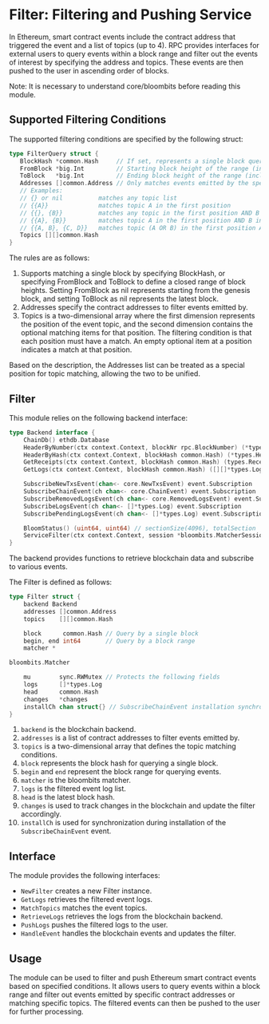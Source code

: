 # Filter: Filtering and Pushing Service

In Ethereum, smart contract events include the contract address that triggered the event and a list of topics (up to 4). RPC provides interfaces for external users to query events within a block range and filter out the events of interest by specifying the address and topics. These events are then pushed to the user in ascending order of blocks.

Note: It is necessary to understand core/bloombits before reading this module.

## Supported Filtering Conditions

The supported filtering conditions are specified by the following struct:

```go
type FilterQuery struct {
   BlockHash *common.Hash     // If set, represents a single block query
   FromBlock *big.Int         // Starting block height of the range (inclusive), nil represents the genesis block
   ToBlock   *big.Int         // Ending block height of the range (inclusive), nil represents the latest block
   Addresses []common.Address // Only matches events emitted by the specified contract addresses
   // Examples:
   // {} or nil          matches any topic list
   // {{A}}              matches topic A in the first position
   // {{}, {B}}          matches any topic in the first position AND B in the second position
   // {{A}, {B}}         matches topic A in the first position AND B in the second position
   // {{A, B}, {C, D}}   matches topic (A OR B) in the first position AND (C OR D) in the second position
   Topics [][]common.Hash
}
```

The rules are as follows:

1. Supports matching a single block by specifying BlockHash, or specifying FromBlock and ToBlock to define a closed range of block heights. Setting FromBlock as nil represents starting from the genesis block, and setting ToBlock as nil represents the latest block.
2. Addresses specify the contract addresses to filter events emitted by.
3. Topics is a two-dimensional array where the first dimension represents the position of the event topic, and the second dimension contains the optional matching items for that position. The filtering condition is that each position must have a match. An empty optional item at a position indicates a match at that position.

Based on the description, the Addresses list can be treated as a special position for topic matching, allowing the two to be unified.

## Filter

This module relies on the following backend interface:

```go
type Backend interface {
	ChainDb() ethdb.Database
	HeaderByNumber(ctx context.Context, blockNr rpc.BlockNumber) (*types.Header, error)
	HeaderByHash(ctx context.Context, blockHash common.Hash) (*types.Header, error)
	GetReceipts(ctx context.Context, blockHash common.Hash) (types.Receipts, error)
	GetLogs(ctx context.Context, blockHash common.Hash) ([][]*types.Log, error)

	SubscribeNewTxsEvent(chan<- core.NewTxsEvent) event.Subscription
	SubscribeChainEvent(ch chan<- core.ChainEvent) event.Subscription
	SubscribeRemovedLogsEvent(ch chan<- core.RemovedLogsEvent) event.Subscription
	SubscribeLogsEvent(ch chan<- []*types.Log) event.Subscription
	SubscribePendingLogsEvent(ch chan<- []*types.Log) event.Subscription

    BloomStatus() (uint64, uint64) // sectionSize(4096), totalSection
	ServiceFilter(ctx context.Context, session *bloombits.MatcherSession)
}
```

The backend provides functions to retrieve blockchain data and subscribe to various events.

The Filter is defined as follows:

```go
type Filter struct {
	backend Backend
	addresses []common.Address
	topics    [][]common.Hash

	block      common.Hash // Query by a single block
	begin, end int64       // Query by a block range
	matcher *

bloombits.Matcher

	mu        sync.RWMutex // Protects the following fields
	logs      []*types.Log
	head      common.Hash
	changes   *changes
	installCh chan struct{} // SubscribeChainEvent installation synchronization
}
```

1. `backend` is the blockchain backend.
2. `addresses` is a list of contract addresses to filter events emitted by.
3. `topics` is a two-dimensional array that defines the topic matching conditions.
4. `block` represents the block hash for querying a single block.
5. `begin` and `end` represent the block range for querying events.
6. `matcher` is the bloombits matcher.
7. `logs` is the filtered event log list.
8. `head` is the latest block hash.
9. `changes` is used to track changes in the blockchain and update the filter accordingly.
10. `installCh` is used for synchronization during installation of the `SubscribeChainEvent` event.

## Interface

The module provides the following interfaces:

- `NewFilter` creates a new Filter instance.
- `GetLogs` retrieves the filtered event logs.
- `MatchTopics` matches the event topics.
- `RetrieveLogs` retrieves the logs from the blockchain backend.
- `PushLogs` pushes the filtered logs to the user.
- `HandleEvent` handles the blockchain events and updates the filter.

## Usage

The module can be used to filter and push Ethereum smart contract events based on specified conditions. It allows users to query events within a block range and filter out events emitted by specific contract addresses or matching specific topics. The filtered events can then be pushed to the user for further processing.

